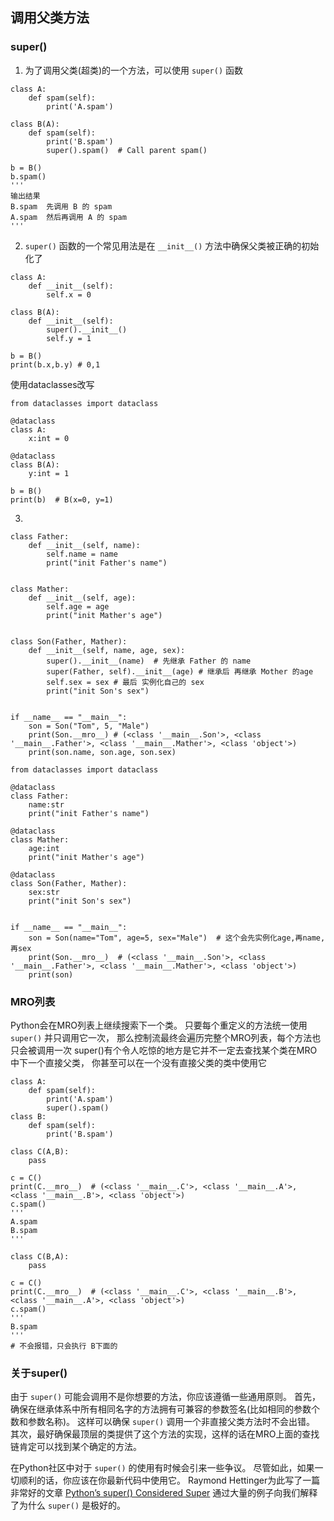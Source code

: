 ##  调用父类方法
### super()
1. 为了调用父类(超类)的一个方法，可以使用 `super()` 函数

```
class A:
    def spam(self):
        print('A.spam')

class B(A):
    def spam(self):
        print('B.spam')
        super().spam()  # Call parent spam()

b = B()
b.spam()
''' 
输出结果
B.spam  先调用 B 的 spam
A.spam  然后再调用 A 的 spam
'''
```
2. `super()` 函数的一个常见用法是在 `__init__()` 方法中确保父类被正确的初始化了
```
class A:
    def __init__(self):
        self.x = 0

class B(A):
    def __init__(self):
        super().__init__()
        self.y = 1

b = B()
print(b.x,b.y) # 0,1
```
使用dataclasses改写
```
from dataclasses import dataclass

@dataclass
class A:
    x:int = 0

@dataclass
class B(A):
    y:int = 1

b = B()
print(b)  # B(x=0, y=1)
```
3. 
```
class Father:
    def __init__(self, name):
        self.name = name
        print("init Father's name")


class Mather:
    def __init__(self, age):
        self.age = age
        print("init Mather's age")


class Son(Father, Mather):
    def __init__(self, name, age, sex):
        super().__init__(name)  # 先继承 Father 的 name
        super(Father, self).__init__(age) # 继承后 再继承 Mother 的age
        self.sex = sex # 最后 实例化自己的 sex
        print("init Son's sex")


if __name__ == "__main__":
    son = Son("Tom", 5, "Male")
    print(Son.__mro__) # (<class '__main__.Son'>, <class '__main__.Father'>, <class '__main__.Mather'>, <class 'object'>)
    print(son.name, son.age, son.sex)
```

```
from dataclasses import dataclass

@dataclass
class Father:
    name:str
    print("init Father's name")

@dataclass
class Mather:
    age:int
    print("init Mather's age")

@dataclass
class Son(Father, Mather):
    sex:str
    print("init Son's sex")


if __name__ == "__main__":
    son = Son(name="Tom", age=5, sex="Male")  # 这个会先实例化age,再name,再sex
    print(Son.__mro__)  # (<class '__main__.Son'>, <class '__main__.Father'>, <class '__main__.Mather'>, <class 'object'>)
    print(son)
```

### MRO列表
Python会在MRO列表上继续搜索下一个类。
只要每个重定义的方法统一使用 ``super()`` 并只调用它一次，
那么控制流最终会遍历完整个MRO列表，每个方法也只会被调用一次
super()有个令人吃惊的地方是它并不一定去查找某个类在MRO中下一个直接父类，
你甚至可以在一个没有直接父类的类中使用它

```
class A:
    def spam(self):
        print('A.spam')
        super().spam()
class B:
    def spam(self):
        print('B.spam')

class C(A,B):
    pass

c = C()
print(C.__mro__)  # (<class '__main__.C'>, <class '__main__.A'>, <class '__main__.B'>, <class 'object'>)
c.spam() 
'''
A.spam
B.spam
'''

```

```
class C(B,A):
    pass

c = C()
print(C.__mro__)  # (<class '__main__.C'>, <class '__main__.B'>, <class '__main__.A'>, <class 'object'>)
c.spam() 
'''
B.spam
'''
# 不会报错，只会执行 B下面的
```
### 关于super()

由于 ``super()`` 可能会调用不是你想要的方法，你应该遵循一些通用原则。
首先，确保在继承体系中所有相同名字的方法拥有可兼容的参数签名(比如相同的参数个数和参数名称)。
这样可以确保 ``super()`` 调用一个非直接父类方法时不会出错。
其次，最好确保最顶层的类提供了这个方法的实现，这样的话在MRO上面的查找链肯定可以找到某个确定的方法。

在Python社区中对于 ``super()`` 的使用有时候会引来一些争议。
尽管如此，如果一切顺利的话，你应该在你最新代码中使用它。
Raymond Hettinger为此写了一篇非常好的文章
[Python’s super() Considered Super](http://rhettinger.wordpress.com/2011/05/26/super-considered-super)
通过大量的例子向我们解释了为什么 ``super()`` 是极好的。
